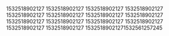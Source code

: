 1532518902127
1532518902127
1532518902127
1532518902127
1532518902127
1532518902127
1532518902127
1532518902127
1532518902127
1532518902127
1532518902127
1532518902127
1532518902127
1532518902127
15325189021271532561257245